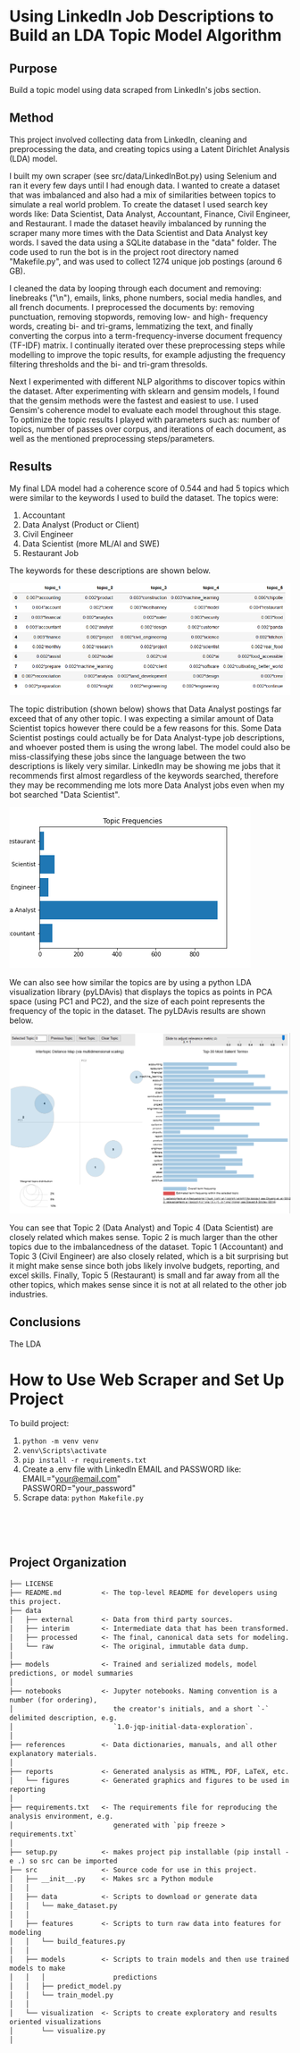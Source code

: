 Using LinkedIn Job Descriptions to Build an LDA Topic Model Algorithm
======================================================================

Purpose 
-------
Build a topic model using data scraped from LinkedIn's jobs section.

Method
------
This project involved collecting data from LinkedIn, cleaning and preprocessing the data, and creating topics using a Latent Dirichlet Analysis (LDA) model. 

I built my own scraper (see src/data/LinkedInBot.py) using Selenium and ran it every few days until I had enough data. I wanted to create a dataset that was imbalanced and also had a mix of similarities between topics to simulate a real world problem. To create the dataset I used search key words like: Data Scientist, Data Analyst, Accountant, Finance, Civil Engineer, and Restaurant. I made the dataset heavily imbalanced by running the scraper many more times with the Data Scientist and Data Analyst key words. I saved the data using a SQLite database in the "data" folder. The code used to run the bot is in the project root directory named "Makefile.py", and was used to collect 1274 unique job postings (around 6 GB).

I cleaned the data by looping through each document and removing: linebreaks ("\n"), emails, links, phone numbers, social media handles, and all french documents. I preprocessed the documents by: removing punctuation, removing stopwords, removing low- and high- frequency words, creating bi- and tri-grams, lemmatizing the text, and finally converting the corpus into a term-frequency-inverse document frequency (TF-IDF) matrix. I continually iterated over these preprocessing steps while modelling to improve the topic results, for example adjusting the frequency filtering thresholds and the bi- and tri-gram thresolds.

Next I experimented with different NLP algorithms to discover topics within the dataset. After experimenting with sklearn and gensim models, I found that the gensim methods were the fastest and easiest to use. I used Gensim's coherence model to evaluate each model throughout this stage. To optimize the topic results I played with parameters such as: number of topics, number of passes over corpus, and iterations of each document, as well as the mentioned preprocessing steps/parameters.

Results
-------
My final LDA model had a coherence score of 0.544 and had 5 topics which were similar to the keywords I used to build the dataset. The topics were:
1. Accountant
2. Data Analyst (Product or Client)
3. Civil Engineer
4. Data Scientist (more ML/AI and SWE)
5. Restaurant Job

The keywords for these descriptions are shown below. 

![Topic Terms](https://github.com/MatanFreedman/LinkedIn-NLP/blob/master/notebooks/topic-modelling/topic_terms.PNG)

The topic distribution (shown below) shows that Data Analyst postings far exceed that of any other topic. I was expecting a similar amount of Data Scientist topics however there could be a few reasons for this. Some Data Scientist postings could actually be for Data Analyst-type job descriptions, and whoever posted them is using the wrong label. The model could also be miss-classifying these jobs since the language between the two descriptions is likely very similar. LinkedIn may be showing me jobs that it recommends first almost regardless of the keywords searched, therefore they may be recommending me lots more Data Analyst jobs even when my bot searched "Data Scientist".

![Topic Frequencies](https://github.com/MatanFreedman/LinkedIn-NLP/blob/master/notebooks/topic-modelling/topic_frequencies.png)

We can also see how similar the topics are by using a python LDA visualization library (pyLDAvis) that displays the topics as points in PCA space (using PC1 and PC2), and the size of each point represents the frequency of the topic in the dataset. The pyLDAvis results are shown below. 

![pyLDAvis](https://github.com/MatanFreedman/LinkedIn-NLP/blob/master/notebooks/topic-modelling/pyldavis.PNG)

You can see that Topic 2 (Data Analyst) and Topic 4 (Data Scientist) are closely related which makes sense. Topic 2 is much larger than the other topics due to the imbalancedness of the dataset. Topic 1 (Accountant) and Topic 3 (Civil Engineer) are also closely related, which is a bit surprising but it might make sense since both jobs likely involve budgets, reporting, and excel skills. Finally, Topic 5 (Restaurant) is small and far away from all the other topics, which makes sense since it is not at all related to the other job industries.  

Conclusions
-----------
The LDA

How to Use Web Scraper and Set Up Project
==================================
To build project:
1. `python -m venv venv`
2. `venv\Scripts\activate`
3. `pip install -r requirements.txt`
4. Create a .env file with LinkedIn EMAIL and PASSWORD like:<Br>
    EMAIL="your@email.com"<br>
    PASSWORD="your_password"
5. Scrape data: `python Makefile.py`

<br><br><br>

Project Organization
------------

    ├── LICENSE
    ├── README.md          <- The top-level README for developers using this project.
    ├── data
    │   ├── external       <- Data from third party sources.
    │   ├── interim        <- Intermediate data that has been transformed.
    │   ├── processed      <- The final, canonical data sets for modeling.
    │   └── raw            <- The original, immutable data dump.
    │
    ├── models             <- Trained and serialized models, model predictions, or model summaries
    │
    ├── notebooks          <- Jupyter notebooks. Naming convention is a number (for ordering),
    │                         the creator's initials, and a short `-` delimited description, e.g.
    │                         `1.0-jqp-initial-data-exploration`.
    │
    ├── references         <- Data dictionaries, manuals, and all other explanatory materials.
    │
    ├── reports            <- Generated analysis as HTML, PDF, LaTeX, etc.
    │   └── figures        <- Generated graphics and figures to be used in reporting
    │
    ├── requirements.txt   <- The requirements file for reproducing the analysis environment, e.g.
    │                         generated with `pip freeze > requirements.txt`
    │
    ├── setup.py           <- makes project pip installable (pip install -e .) so src can be imported
    ├── src                <- Source code for use in this project.
    │   ├── __init__.py    <- Makes src a Python module
    │   │
    │   ├── data           <- Scripts to download or generate data
    │   │   └── make_dataset.py
    │   │
    │   ├── features       <- Scripts to turn raw data into features for modeling
    │   │   └── build_features.py
    │   │
    │   ├── models         <- Scripts to train models and then use trained models to make
    │   │   │                 predictions
    │   │   ├── predict_model.py
    │   │   └── train_model.py
    │   │
    │   └── visualization  <- Scripts to create exploratory and results oriented visualizations
    │       └── visualize.py
    │

